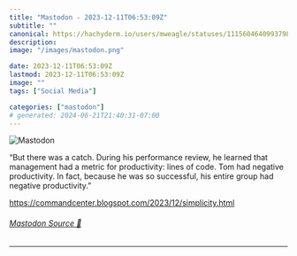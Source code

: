 ```yaml
---
title: "Mastodon - 2023-12-11T06:53:09Z"
subtitle: ""
canonical: https://hachyderm.io/users/mweagle/statuses/111560464099379883
description:
image: "/images/mastodon.png"

date: 2023-12-11T06:53:09Z
lastmod: 2023-12-11T06:53:09Z
image: ""
tags: ["Social Media"]

categories: ["mastodon"]
# generated: 2024-06-21T21:40:31-07:00
---
```

![Mastodon](/images/mastodon.png)

<p>“But there was a catch. During his performance review, he learned that management had a metric for productivity: lines of code. Tom had negative productivity. In fact, because he was so successful, his entire group had negative productivity.”</p><p><a href="https://commandcenter.blogspot.com/2023/12/simplicity.html" target="_blank" rel="nofollow noopener noreferrer" translate="no"><span class="invisible">https://</span><span class="ellipsis">commandcenter.blogspot.com/202</span><span class="invisible">3/12/simplicity.html</span></a></p>


###### [Mastodon Source 🐘](https://hachyderm.io/@mweagle/111560464099379883)

___

